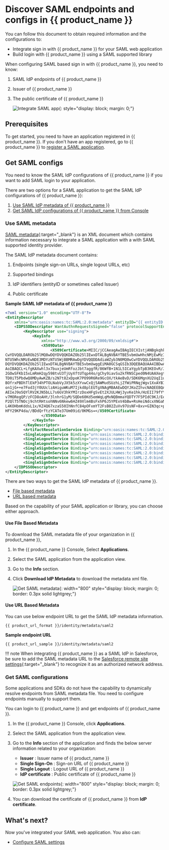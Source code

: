 # Discover SAML endpoints and configs in {{ product_name }}

You can follow this document to obtain required information and the configurations to:
- Integrate sign in with {{ product_name }} for your SAML web application
- Build login with {{ product_name }} using a SAML supported library

When configuring SAML based sign in with {{ product_name }}, you need to know:

1. SAML IdP endpoints of {{ product_name }}
2. Issuer of {{ product_name }}
3. The public certificate of {{ product_name }}

    ![Integrate SAML app]({{base_path}}/assets/img/guides/applications/saml-app/saml-integration.png){: style="display: block; margin: 0;"}

## Prerequisites
To get started, you need to have an application registered in {{ product_name }}. If you don't have an app registered, go to {{ product_name }} to [register a SAML application]({{base_path}}/guides/applications/register-saml-web-app/).

## Get SAML configs
You need to know the SAML IdP configurations of {{ product_name }} if you want to add SAML login to your application.

There are two options for a SAML application to get the SAML IdP configurations of {{ product_name }}:

1. [Use SAML IdP metadata of {{ product_name }}](#use-saml-metadata)
2. [Get SAML IdP configurations of {{ product_name }} from Console](#get-saml-configurations)

### Use SAML metadata

[SAML metadata](https://docs.oasis-open.org/security/saml/v2.0/saml-metadata-2.0-os.pdf){:target="_blank"} is an XML document which contains information necessary to integrate a SAML application with a with SAML supported identity provider.

The SAML IdP metadata document contains:

 1. Endpoints (single sign-on URLs, single logout URLs, etc)

 2. Supported bindings

 3. IdP identifiers (entityID or sometimes called Issuer)

 4. Public certificate

**Sample SAML IdP metadata of {{ product_name }}**

```xml
<?xml version="1.0" encoding="UTF-8"?>
<EntityDescriptor
    xmlns="urn:oasis:names:tc:SAML:2.0:metadata" entityID="{{ entityID }}">
    <IDPSSODescriptor WantAuthnRequestsSigned="false" protocolSupportEnumeration="urn:oasis:names:tc:SAML:2.0:protocol" validUntil="2021-07-07T07:01:06.536Z">
        <KeyDescriptor use="signing">
            <KeyInfo
                xmlns="http://www.w3.org/2000/09/xmldsig#">
                <X509Data>
                    <X509Certificate>MIIC/jCCAeagAwIBAgIECXIstjANBgkqhkiG9w0BAQQFADBBMRAwDgYDVQQDDAdiaWZyb3N0MQ0w
CwYDVQQLDAROb25lMQ8wDQYDVQQKDAZOb25lIEwxDTALBgNVBAYTBE5vbmUwHhcNMjEwMzIwMDYz
NTU5WhcNMzEwNDE3MDYzNTU5WjBBMRAwDgYDVQQDDAdiaWZyb3N0MQ0wCwYDVQQLDAROb25lMQ8w
DQYDVQQKDAZOb25lIEwxDTALBgNVBAYTBE5vbmUwggEiMA0GCSqGSIb3DQEBAQUAA4IBDwAwggEK
AoIBAQCL+LfgKAXwhl3x7buxjeUmRfozJbt7aggfR/86WfB+1N1L5ICaYgybTpB3KEOvR/JxO41H
2GOwSFKb15xLmRmH2qy598tvU3TjUyXftUTqp44o/gChy9iavSu2kfRNSCped0N4UAAXegtWFROi
TD0iT5PbdwQ8MDyAwKZB/s2N7t82xDpoK7PO99R6Re9GcOX/tkAeBvD/SDK6MgnXU2UqI1uYJ0ow
BOfrxPBDhTlEkP34hPTOLNabVyJX5k5zXYvwCxQj5AWMudSUzhLjZfWiPRNqjWgv1XxAYBIccgYq
on1jG++e7Fod3jY0UUclzAHiguWKuM7Ijkd8plEUTgXNAgMBAAEwDQYJKoZIhvcNAQEEBQADggEB
AEIeJ9o5QYlRV2KJN5bLL7s6GV3hkYMIrzDoxHFgSvEt2XJULHWj3yvKe1hk/HzEII79fYYKS6xJ
v7MORegQP/zFCD8oAHt/3lnhrG1yM/SQDe60Kd5emWqLqMxNQBmmaYQDTY7F5PIdC9KJ/EeKIoz2
P2QlT5TNOcj9chtRHtsohNNv6Nkew6HZ49Xlm4BsFxhP6J5YPExV4bBw+RsHeiNdcxXNGaNtD5n2
L4KOHbmKddsL1x/KZ4Q67xzaS50IhNnfC84pOFxmYT2FsB02ZuVv97UsNF+8xv+GIN3qc+pIJEWd
HFY29KP4da//BDdQrftzYCATe37Um09id/0KMGs=</X509Certificate>
                </X509Data>
            </KeyInfo>
        </KeyDescriptor>
        <ArtifactResolutionService Binding="urn:oasis:names:tc:SAML:2.0:bindings:SOAP" Location="{{ product_url_format }}/samlartresolve" index="1"/>
        <SingleLogoutService Binding="urn:oasis:names:tc:SAML:2.0:bindings:SOAP" Location="{{ product_url_format }}/samlsso" ResponseLocation="{{ product_url_format }}/samlsso"/>
        <SingleLogoutService Binding="urn:oasis:names:tc:SAML:2.0:bindings:HTTP-POST" Location="{{ product_url_format }}/samlsso" ResponseLocation="{{ product_url_format }}/samlsso"/>
        <SingleLogoutService Binding="urn:oasis:names:tc:SAML:2.0:bindings:HTTP-Redirect" Location="{{ product_url_format }}/samlsso" ResponseLocation="{{ product_url_format }}/samlsso"/>
        <SingleSignOnService Binding="urn:oasis:names:tc:SAML:2.0:bindings:HTTP-POST" Location="{{ product_url_format }}/samlsso"/>
        <SingleSignOnService Binding="urn:oasis:names:tc:SAML:2.0:bindings:HTTP-Redirect" Location="{{ product_url_format }}/samlsso"/>
        <SingleSignOnService Binding="urn:oasis:names:tc:SAML:2.0:bindings:HTTP-POST" Location="{{ product_url_format }}/samlsso"/>
        <SingleSignOnService Binding="urn:oasis:names:tc:SAML:2.0:bindings:HTTP-Redirect" Location="{{ product_url_format }}/samlsso"/>
    </IDPSSODescriptor>
</EntityDescriptor>
```

There are two ways to get the SAML IdP metadata of {{ product_name }}.

- [File based metadata](#use-file-based-metadata)
- [URL based metadata](#use-url-based-metadata)

Based on the capability of your SAML application or library, you can choose either approach.

#### Use File Based Metadata

To download the SAML metadata file of your organization in {{ product_name }},

1. In the {{ product_name }} Console, Select **Applications**.

2. Select the SAML application from the application view.

3. Go to the **Info** section.

4. Click **Download IdP Metadata** to download the metadata xml file.

    ![Get SAML metadata]({{base_path}}/assets/img/guides/applications/saml-app/download-idp-metadata.png){: width="800" style="display: block; margin: 0; border: 0.3px solid lightgrey;"}

#### Use URL Based Metadata

You can use below endpoint URL to get the SAML IdP metadata information.

``` 
{{ product_url_format }}/identity/metadata/saml2
```

**Sample endpoint URL**
``` 
{{ product_url_sample }}/identity/metadata/saml2
```

!!! note
    When integrating {{ product_name }} as a SAML IdP in Salesforce, be sure to add the SAML metadata URL to the [Salesforce remote site settings](https://developer.salesforce.com/docs/atlas.en-us.apexcode.meta/apexcode/apex_callouts_remote_site_settings.htm){:target="_blank"} to recognize it as an authorized network address.

### Get SAML configurations

Some applications and SDKs do not have the capability to dynamically resolve endpoints from  SAML metadata file. You need to configure endpoints manually to support them.

You can login to {{ product_name }} and get endpoints of {{ product_name }}.

1. In the {{ product_name }} Console, click **Applications**.

2. Select the SAML application from the application view.

3. Go to the **Info** section of the application and finds the below server information related to your organization:

    - **Issuer** : Issuer name of {{ product_name }}
    - **Single Sign-On** : Sign-on URL of {{ product_name }}
    - **Single Logout** : Logout URL of {{ product_name }}
    - **IdP certificate** : Public certificate of {{ product_name }}

    ![Get SAML endpoints]({{base_path}}/assets/img/guides/applications/saml-app/idp-endpoints.png){: width="800" style="display: block; margin: 0; border: 0.3px solid lightgrey;"}

4. You can download the certificate of {{ product_name }} from **IdP certificate**.

## What's next?
Now you've integrated your SAML web application. You also can:
- [Configure SAML settings]({{base_path}}/references/app-settings/saml-settings-for-app/)
